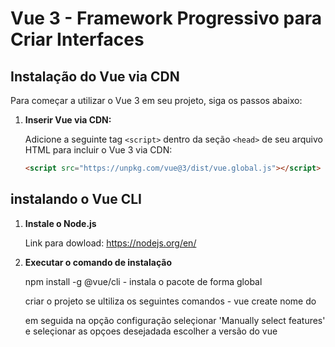 # Vue 3 - Framework Progressivo para Criar Interfaces

## Instalação do Vue via CDN

Para começar a utilizar o Vue 3 em seu projeto, siga os passos abaixo:

1. **Inserir Vue via CDN:**

   Adicione a seguinte tag `<script>` dentro da seção `<head>` de seu arquivo HTML para incluir o Vue 3 via CDN:

   ```html
   <script src="https://unpkg.com/vue@3/dist/vue.global.js"></script>

## instalando o Vue CLI

1. **Instale o Node.js**

   Link para dowload: https://nodejs.org/en/

2. **Executar o comando de instalação**

   npm install -g @vue/cli - instala o pacote de forma global

   criar o projeto se ultiliza os seguintes comandos - vue create nome do 
   
   em seguida na opção configuração seleçionar 'Manually select features' e seleçionar as opçoes desejadada
   escolher a versão do vue